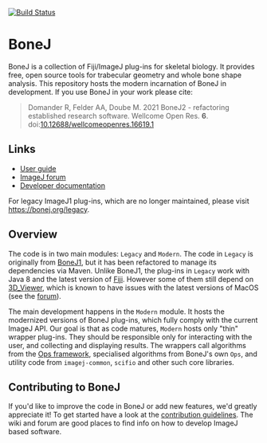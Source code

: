 
[![Build Status](https://github.com/bonej-org/BoneJ2/actions/workflows/build-main.yml/badge.svg)](https://github.com/bonej-org/BoneJ2/actions/workflows/build-main.yml)
# BoneJ
BoneJ is a collection of Fiji/ImageJ plug-ins for skeletal biology. It provides free, open source tools for trabecular geometry and whole bone shape analysis. This repository hosts the modern incarnation of BoneJ in development. If you use BoneJ in your work please cite:

> Domander R, Felder AA, Doube M. 2021 BoneJ2 - refactoring established research software. Wellcome Open Res. **6**.
> doi:[10.12688/wellcomeopenres.16619.1](https://doi.org/10.12688/wellcomeopenres.16619.1)

## Links
* [User guide](https://imagej.net/plugins/bonej)
* [ImageJ forum](https://forum.image.sc/tags/bonej)
* [Developer documentation](https://github.com/bonej-org/BoneJ2/wiki)

For legacy ImageJ1 plug-ins, which are no longer maintained, please visit https://bonej.org/legacy.

## Overview
The code is in two main modules: `Legacy` and `Modern`. The code in `Legacy` is originally from [BoneJ1](https://bonej.org/legacy), but it has been refactored to manage its dependencies via Maven. Unlike BoneJ1, the plug-ins in `Legacy` work with Java 8 and the latest version of [Fiji](https://imagej.github.io/fiji/). However some of them still depend on [3D_Viewer](https://github.com/fiji/3D_Viewer), which is known to have issues with the latest versions of MacOS (see the [forum](https://forum.image.sc)). 

The main development happens in the `Modern` module. It hosts the modernized versions of BoneJ plug-ins, which fully comply with the current ImageJ API. Our goal is that as code matures, `Modern` hosts only "thin" wrapper plug-ins. They should be responsible only for interacting with the user, and collecting and displaying results. The wrappers call algorithms from the [Ops framework](https://imagej.net/ImageJ_Ops), specialised algorithms from BoneJ's own `Ops`, and utility code from `imagej-common`, `scifio` and other such core libraries.

## Contributing to BoneJ
If you'd like to improve the code in BoneJ or add new features, we'd greatly appreciate it! To get started have a look at the [contribution guidelines](https://github.com/bonej-org/BoneJ2/blob/master/CONTRIBUTING.md). The wiki and forum are good places to find info on how to develop ImageJ based software. 
